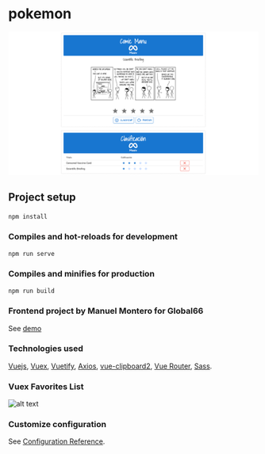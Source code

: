# pokemon
![alt text](https://github.com/manuelmonpa12/comic/blob/master/src/assets/pc.png)

## Project setup
```
npm install
```

### Compiles and hot-reloads for development
```
npm run serve
```

### Compiles and minifies for production
```
npm run build
```

### Frontend project by Manuel Montero for Global66
See [demo](https://poke-v2.vercel.app/#/)


### Technologies used
[Vuejs](https://vuejs.org/), [Vuex](https://vuex.vuejs.org/), [Vuetify](https://vuetifyjs.com/en/), [Axios](https://www.npmjs.com/package/axios), [vue-clipboard2](https://www.npmjs.com/package/vue-clipboard2), [Vue Router](https://router.vuejs.org/), [Sass](https://sass-lang.com/).

### Vuex Favorites List
![alt text](https://github.com/manuelmonpa12/comic/blob/master/src/assets/4926324.png)

### Customize configuration
See [Configuration Reference](https://cli.vuejs.org/config/).